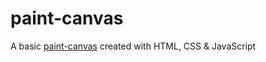 # paint-canvas

A basic [paint-canvas](https://paulinemarg.github.io/paint-canvas/) created with HTML, CSS & JavaScript
